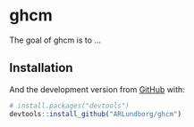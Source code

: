 
<!-- README.md is generated from README.Rmd. Please edit that file -->

# ghcm

<!-- badges: start -->

<!-- badges: end -->

The goal of ghcm is to …

## Installation

<!-- relevant once accepted on CRAN
You can install the released version of ghcm from [CRAN](https://CRAN.R-project.org) with:

``` r
install.packages("ghcm")
```
 -->

And the development version from [GitHub](https://github.com/) with:

``` r
# install.packages("devtools")
devtools::install_github("ARLundborg/ghcm")
```

<!--
## Example

This is a basic example which shows you how to solve a common problem:


```r
library(ghcm)
## basic example code
```

What is special about using `README.Rmd` instead of just `README.md`? You can include R chunks like so:


```r
summary(cars)
#>      speed           dist       
#>  Min.   : 4.0   Min.   :  2.00  
#>  1st Qu.:12.0   1st Qu.: 26.00  
#>  Median :15.0   Median : 36.00  
#>  Mean   :15.4   Mean   : 42.98  
#>  3rd Qu.:19.0   3rd Qu.: 56.00  
#>  Max.   :25.0   Max.   :120.00
```

You'll still need to render `README.Rmd` regularly, to keep `README.md` up-to-date.

You can also embed plots, for example:

<img src="man/figures/README-pressure-1.png" width="100%" />

In that case, don't forget to commit and push the resulting figure files, so they display on GitHub!
-->

